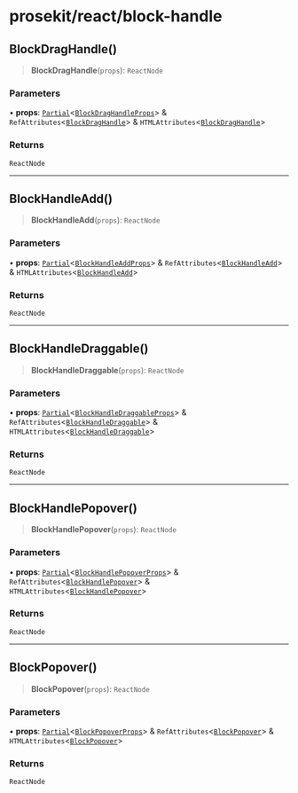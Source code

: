 # prosekit/react/block-handle

<a id="BlockDragHandle" name="BlockDragHandle"></a>

## BlockDragHandle()

> **BlockDragHandle**(`props`): `ReactNode`

### Parameters

• **props**: [`Partial`](https://www.typescriptlang.org/docs/handbook/utility-types.html#partialtype)\<[`BlockDragHandleProps`](../web/block-handle.md#BlockDragHandleProps)\> & `RefAttributes`\<[`BlockDragHandle`](../lit/block-handle.md#BlockDragHandle)\> & `HTMLAttributes`\<[`BlockDragHandle`](../lit/block-handle.md#BlockDragHandle)\>

### Returns

`ReactNode`

***

<a id="BlockHandleAdd" name="BlockHandleAdd"></a>

## BlockHandleAdd()

> **BlockHandleAdd**(`props`): `ReactNode`

### Parameters

• **props**: [`Partial`](https://www.typescriptlang.org/docs/handbook/utility-types.html#partialtype)\<[`BlockHandleAddProps`](../web/block-handle.md#BlockHandleAddProps)\> & `RefAttributes`\<[`BlockHandleAdd`](../lit/block-handle.md#BlockHandleAdd)\> & `HTMLAttributes`\<[`BlockHandleAdd`](../lit/block-handle.md#BlockHandleAdd)\>

### Returns

`ReactNode`

***

<a id="BlockHandleDraggable" name="BlockHandleDraggable"></a>

## BlockHandleDraggable()

> **BlockHandleDraggable**(`props`): `ReactNode`

### Parameters

• **props**: [`Partial`](https://www.typescriptlang.org/docs/handbook/utility-types.html#partialtype)\<[`BlockHandleDraggableProps`](../web/block-handle.md#BlockHandleDraggableProps)\> & `RefAttributes`\<[`BlockHandleDraggable`](../lit/block-handle.md#BlockHandleDraggable)\> & `HTMLAttributes`\<[`BlockHandleDraggable`](../lit/block-handle.md#BlockHandleDraggable)\>

### Returns

`ReactNode`

***

<a id="BlockHandlePopover" name="BlockHandlePopover"></a>

## BlockHandlePopover()

> **BlockHandlePopover**(`props`): `ReactNode`

### Parameters

• **props**: [`Partial`](https://www.typescriptlang.org/docs/handbook/utility-types.html#partialtype)\<[`BlockHandlePopoverProps`](../web/block-handle.md#BlockHandlePopoverProps)\> & `RefAttributes`\<[`BlockHandlePopover`](../lit/block-handle.md#BlockHandlePopover)\> & `HTMLAttributes`\<[`BlockHandlePopover`](../lit/block-handle.md#BlockHandlePopover)\>

### Returns

`ReactNode`

***

<a id="BlockPopover" name="BlockPopover"></a>

## BlockPopover()

> **BlockPopover**(`props`): `ReactNode`

### Parameters

• **props**: [`Partial`](https://www.typescriptlang.org/docs/handbook/utility-types.html#partialtype)\<[`BlockPopoverProps`](../web/block-handle.md#BlockPopoverProps)\> & `RefAttributes`\<[`BlockPopover`](../lit/block-handle.md#BlockPopover)\> & `HTMLAttributes`\<[`BlockPopover`](../lit/block-handle.md#BlockPopover)\>

### Returns

`ReactNode`
